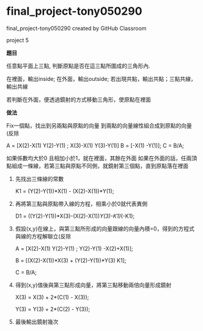 # final_project-tony050290
final_project-tony050290 created by GitHub Classroom

project 5

**題目**

任意點平面上三點, 判斷原點是否在這三點所圍成的三角形內.

在裡面，輸出inside; 在外面，輸出outside; 若出現共點，輸出共點；三點共線，輸出共線

若判斷在外面，便透過鏡射的方式移動三角形，使原點在裡面

**做法**

Fix一個點，找出到另兩點與原點的向量
到兩點的向量線性組合成到原點的向量(反除

A = [X(2)-X(1) Y(2)-Y(1) ; X(3)-X(1) Y(3)-Y(1)]
B = [-X(1) -Y(1)];
C = B/A;
 
如果係數均大於0 且相加小於1，就在裡面，其餘在外面
如果在外面的話，任兩頂點組成一條線，若第三點與原點不同側，就鏡射第三個點，直到原點落在裡面

1. 先找出三條線的常數

   K1 = (Y(2)-Y(1))*X(1) - (X(2)-X(1))*Y(1);

2. 再將第三點與原點帶入線的方程，相乘小於0就代表異側

   D1 = ((Y(2)-Y(1))*X(3)-(X(2)-X(1))*Y(3)-K1)*(-K1);

3. 假設(x,y)在線上，與第三點所形成的向量跟線的向量內積=0，得到的方程式與線的方程解聯立(反除


   A = [X(2)-X(1) Y(2)-Y(1) ; Y(2)-Y(1) -X(2)+X(1)];

   B = [(X(2)-X(1))*X(3) + (Y(2)-Y(1))*Y(3) K1];
            
   C = B/A;

4. 得到(x,y)值後與第三點形成向量，將第三點移動兩倍向量形成鏡射

   X(3) = X(3) + 2*(C(1) - X(3));
            
   Y(3) = Y(3) + 2*(C(2) - Y(3));

5. 最後輸出鏡射幾次
